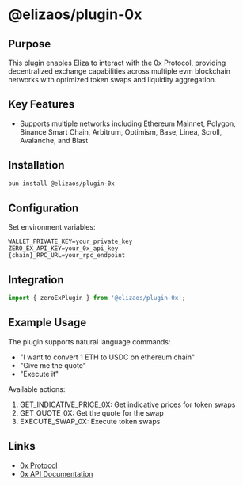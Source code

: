 # @elizaos/plugin-0x

## Purpose
This plugin enables Eliza to interact with the 0x Protocol, providing decentralized exchange capabilities across multiple evm blockchain networks with optimized token swaps and liquidity aggregation.

## Key Features
- Supports multiple networks including Ethereum Mainnet, Polygon, Binance Smart Chain, Arbitrum, Optimism, Base, Linea, Scroll, Avalanche, and Blast

## Installation
```bash
bun install @elizaos/plugin-0x
```

## Configuration
Set environment variables:
```env
WALLET_PRIVATE_KEY=your_private_key
ZERO_EX_API_KEY=your_0x_api_key
{chain}_RPC_URL=your_rpc_endpoint
```

## Integration
```typescript
import { zeroExPlugin } from '@elizaos/plugin-0x';
```

## Example Usage
The plugin supports natural language commands:
- "I want to convert 1 ETH to USDC on ethereum chain"
- "Give me the quote"
- "Execute it"

Available actions:
1. GET_INDICATIVE_PRICE_0X: Get indicative prices for token swaps
2. GET_QUOTE_0X: Get the quote for the swap
3. EXECUTE_SWAP_0X: Execute token swaps

## Links
- [0x Protocol](https://0x.org/)
- [0x API Documentation](https://0x.org/docs/api)
